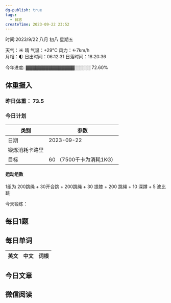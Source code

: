 ```yaml
---
dg-publish: true
tags:
  - 日志
createTime: 2023-09-22 23:52
---
```



时间:2023/9/22 八月 初八 星期五

天气：☀️   晴 气温：+29°C 风力：←7km/h  
月相：🌓 日出时间：06:12:31 日落时间：18:20:36

今年进度: ▓▓▓▓▓▓▓▓▓▓▓▓▓▓▓░░░░░ 72.60%

## 体重摄入

### 昨日体重： 73.5
### 今日计划

| 类别           | 参数                    |
| -------------- | ----------------------- |
| 日期           | 2023-09-22               |
| 锻炼消耗卡路里 | |
| 目标           | 60      （7500千卡为消耗1KG）                |


#### 运动组数

1组为 200跳绳 + 30开合跳 + 200跳绳 + 30 提膝 + 200 跳绳 + 10 深蹲 + 5 波比跳

今天锻炼：





## 每日1题


## 每日单词

| 英文       | 中文       |词根|
| ---------- | ---------- | ---|


## 今日文章
 

## 微信阅读

<!-- start of weread -->

<!-- end of weread -->
